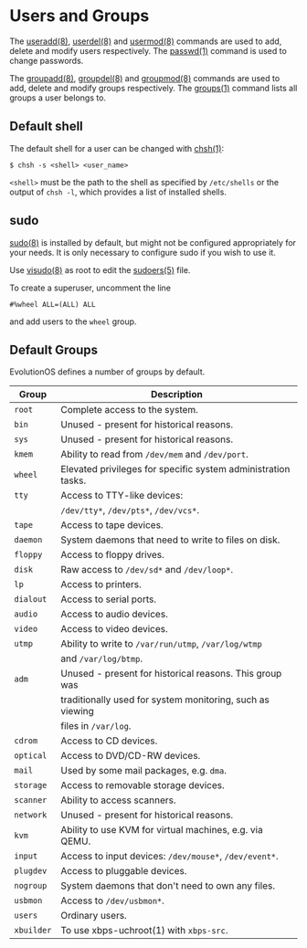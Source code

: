 # Users and Groups

The [useradd(8)](https://man.voidlinux.org/useradd.8),
[userdel(8)](https://man.voidlinux.org/userdel.8) and
[usermod(8)](https://man.voidlinux.org/usermod.8) commands are used to add,
delete and modify users respectively. The
[passwd(1)](https://man.voidlinux.org/passwd.1) command is used to change
passwords.

The [groupadd(8)](https://man.voidlinux.org/groupadd.8),
[groupdel(8)](https://man.voidlinux.org/groupdel.8) and
[groupmod(8)](https://man.voidlinux.org/groupmod.8) commands are used to add,
delete and modify groups respectively. The
[groups(1)](https://man.voidlinux.org/groups.1) command lists all groups a user
belongs to.

## Default shell

The default shell for a user can be changed with
[chsh(1)](https://man.voidlinux.org/chsh.1):

```
$ chsh -s <shell> <user_name>
```

`<shell>` must be the path to the shell as specified by `/etc/shells` or the
output of `chsh -l`, which provides a list of installed shells.

## sudo

[sudo(8)](https://man.voidlinux.org/sudo.8) is installed by default, but might
not be configured appropriately for your needs. It is only necessary to
configure sudo if you wish to use it.

Use [visudo(8)](https://man.voidlinux.org/visudo.8) as root to edit the
[sudoers(5)](https://man.voidlinux.org/sudoers.5) file.

To create a superuser, uncomment the line

```
#%wheel ALL=(ALL) ALL
```

and add users to the `wheel` group.

## Default Groups

EvolutionOS defines a number of groups by default.

| Group      | Description                                                   |
|------------|---------------------------------------------------------------|
| `root`     | Complete access to the system.                                |
| `bin`      | Unused - present for historical reasons.                      |
| `sys`      | Unused - present for historical reasons.                      |
| `kmem`     | Ability to read from `/dev/mem` and `/dev/port`.              |
| `wheel`    | Elevated privileges for specific system administration tasks. |
| `tty`      | Access to TTY-like devices:                                   |
|            | `/dev/tty*`, `/dev/pts*`, `/dev/vcs*`.                        |
| `tape`     | Access to tape devices.                                       |
| `daemon`   | System daemons that need to write to files on disk.           |
| `floppy`   | Access to floppy drives.                                      |
| `disk`     | Raw access to `/dev/sd*` and `/dev/loop*`.                    |
| `lp`       | Access to printers.                                           |
| `dialout`  | Access to serial ports.                                       |
| `audio`    | Access to audio devices.                                      |
| `video`    | Access to video devices.                                      |
| `utmp`     | Ability to write to `/var/run/utmp`, `/var/log/wtmp`          |
|            | and `/var/log/btmp`.                                          |
| `adm`      | Unused - present for historical reasons. This group was       |
|            | traditionally used for system monitoring, such as viewing     |
|            | files in `/var/log`.                                          |
| `cdrom`    | Access to CD devices.                                         |
| `optical`  | Access to DVD/CD-RW devices.                                  |
| `mail`     | Used by some mail packages, e.g. `dma`.                       |
| `storage`  | Access to removable storage devices.                          |
| `scanner`  | Ability to access scanners.                                   |
| `network`  | Unused - present for historical reasons.                      |
| `kvm`      | Ability to use KVM for virtual machines, e.g. via QEMU.       |
| `input`    | Access to input devices: `/dev/mouse*`, `/dev/event*`.        |
| `plugdev`  | Access to pluggable devices.                                  |
| `nogroup`  | System daemons that don't need to own any files.              |
| `usbmon`   | Access to `/dev/usbmon*`.                                     |
| `users`    | Ordinary users.                                               |
| `xbuilder` | To use xbps-uchroot(1) with `xbps-src`.                       |
